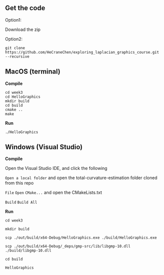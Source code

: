 ## Get the code

Option1:

Download the zip

Option2:

    git clone https://github.com/HeCraneChen/exploring_laplacian_graphics_course.git --recursive



## MacOS (terminal)

**Compile**

    cd week3
    cd HelloGraphics
    mkdir build
    cd build
    cmake ..
    make

**Run**

    ./HelloGraphics

## Windows (Visual Studio)

**Compile**

Open the Visual Studio IDE, and click the following

`Open a local folder` and open the total-curvature-estimation folder cloned from this repo

`File`  `Open`  `CMake...` and open the CMakeLists.txt

`Build`  `Build All`


**Run**

    cd week3
    
    mkdir build
    
    scp ./out/build/x64-Debug/HelloGraphics.exe ./build/HelloGraphics.exe
    
    scp ./out/build/x64-Debug/_deps/gmp-src/lib/libgmp-10.dll ./build/libgmp-10.dll
    
    cd build
    
    HelloGraphics
    



